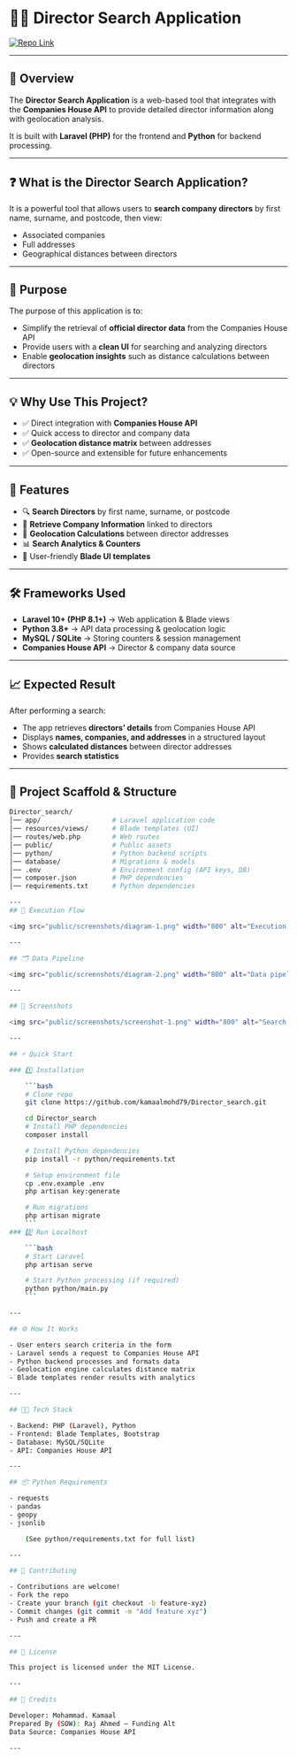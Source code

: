# 🕵️‍♂️ Director Search Application

[![Repo Link](https://img.shields.io/badge/GitHub-Director_Search-blue?logo=github)](https://github.com/kamaalmohd79/Director_search)

---

## 📖 Overview
The **Director Search Application** is a web-based tool that integrates with the **Companies House API** to provide detailed director information along with geolocation analysis.  

It is built with **Laravel (PHP)** for the frontend and **Python** for backend processing.

---

## ❓ What is the Director Search Application?
It is a powerful tool that allows users to **search company directors** by first name, surname, and postcode, then view:
- Associated companies
- Full addresses
- Geographical distances between directors

---

## 🎯 Purpose
The purpose of this application is to:
- Simplify the retrieval of **official director data** from the Companies House API  
- Provide users with a **clean UI** for searching and analyzing directors  
- Enable **geolocation insights** such as distance calculations between directors  

---

## 💡 Why Use This Project?
- ✅ Direct integration with **Companies House API**  
- ✅ Quick access to director and company data  
- ✅ **Geolocation distance matrix** between addresses  
- ✅ Open-source and extensible for future enhancements  

---

## 🚀 Features
- 🔍 **Search Directors** by first name, surname, or postcode  
- 🏢 **Retrieve Company Information** linked to directors  
- 📍 **Geolocation Calculations** between director addresses  
- 📊 **Search Analytics & Counters**  
- 🎨 User-friendly **Blade UI templates**  

---

## 🛠️ Frameworks Used
- **Laravel 10+ (PHP 8.1+)** → Web application & Blade views  
- **Python 3.8+** → API data processing & geolocation logic  
- **MySQL / SQLite** → Storing counters & session management  
- **Companies House API** → Director & company data source  

---

## 📈 Expected Result
After performing a search:
- The app retrieves **directors’ details** from Companies House API  
- Displays **names, companies, and addresses** in a structured layout  
- Shows **calculated distances** between director addresses  
- Provides **search statistics**  

---

## 📂 Project Scaffold & Structure
```bash
Director_search/
│── app/                  # Laravel application code
│── resources/views/      # Blade templates (UI)
│── routes/web.php        # Web routes
│── public/               # Public assets
│── python/               # Python backend scripts
│── database/             # Migrations & models
│── .env                  # Environment config (API keys, DB)
│── composer.json         # PHP dependencies
│── requirements.txt      # Python dependencies

---
## 🔄 Execution Flow

<img src="public/screenshots/diagram-1.png" width="800" alt="Execution diagram"><br>

---

## 🗂️ Data Pipeline

<img src="public/screenshots/diagram-2.png" width="800" alt="Data pipeline diagram"><br>

---

## 📸 Screenshots

<img src="public/screenshots/screenshot-1.png" width="800" alt="Search Page"><br>

---

## ⚡ Quick Start

### 1️⃣ Installation

    ```bash
    # Clone repo
    git clone https://github.com/kamaalmohd79/Director_search.git

    cd Director_search
    # Install PHP dependencies
    composer install

    # Install Python dependencies
    pip install -r python/requirements.txt

    # Setup environment file
    cp .env.example .env
    php artisan key:generate

    # Run migrations
    php artisan migrate
    ```
### 2️⃣ Run Localhost

    ```bash
    # Start Laravel
    php artisan serve

    # Start Python processing (if required)
    python python/main.py
    ```

---

## ⚙️ How It Works

- User enters search criteria in the form
- Laravel sends a request to Companies House API
- Python backend processes and formats data
- Geolocation engine calculates distance matrix
- Blade templates render results with analytics

---

## 🧑‍💻 Tech Stack

- Backend: PHP (Laravel), Python
- Frontend: Blade Templates, Bootstrap
- Database: MySQL/SQLite
- API: Companies House API

---

## 📦 Python Requirements

- requests
- pandas
- geopy
- jsonlib

    (See python/requirements.txt for full list)

---

## 🤝 Contributing

- Contributions are welcome!
- Fork the repo
- Create your branch (git checkout -b feature-xyz)
- Commit changes (git commit -m "Add feature xyz")
- Push and create a PR

---

## 📜 License

This project is licensed under the MIT License.

---

## 🙌 Credits

Developer: Mohammad. Kamaal
Prepared By (SOW): Raj Ahmed – Funding Alt
Data Source: Companies House API

---